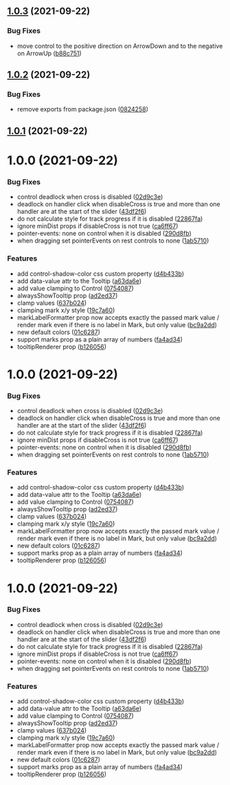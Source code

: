 ## [1.0.3](https://github.com/s-r-x/eminus/compare/v1.0.2...v1.0.3) (2021-09-22)


### Bug Fixes

* move control to the positive direction on ArrowDown and to the negative on ArrowUp ([b88c751](https://github.com/s-r-x/eminus/commit/b88c751ba9a970cedcb12dce1faca4f4f0b7c226))

## [1.0.2](https://github.com/s-r-x/eminus/compare/v1.0.1...v1.0.2) (2021-09-22)


### Bug Fixes

* remove exports from package.json ([0824258](https://github.com/s-r-x/eminus/commit/0824258cb0c1c067b045dec088461109b942005f))

## [1.0.1](https://github.com/s-r-x/eminus/compare/v1.0.0...v1.0.1) (2021-09-22)

# 1.0.0 (2021-09-22)


### Bug Fixes

* control deadlock when cross is disabled ([02d9c3e](https://github.com/s-r-x/eminus/commit/02d9c3ec53bd664a429f79d475cc813211eeb044))
* deadlock on handler click when disableCross is true and more than one handler are at the start of the slider ([43df2f6](https://github.com/s-r-x/eminus/commit/43df2f6f7cbc05a4bf0737d647156796de3400fc))
* do not calculate style for track progress if it is disabled ([22867fa](https://github.com/s-r-x/eminus/commit/22867faeb44e00fd1c3018d32cb9bc3e34443b47))
* ignore minDist props if disableCross is not true ([ca6ff67](https://github.com/s-r-x/eminus/commit/ca6ff671ed360c100cd41ddc4715517e6160a5d3))
* pointer-events: none on control when it is disabled ([290d8fb](https://github.com/s-r-x/eminus/commit/290d8fb062046e7002256a8c4eeeabefa724af10))
* when dragging set pointerEvents on rest controls to none ([1ab5710](https://github.com/s-r-x/eminus/commit/1ab57103d38d1c3afc58606dd44721037dbf90de))


### Features

* add control-shadow-color css custom property ([d4b433b](https://github.com/s-r-x/eminus/commit/d4b433b55aefea8429bb2d4a8fb2fbd4a95301f0))
* add data-value attr to the Tooltip ([a63da6e](https://github.com/s-r-x/eminus/commit/a63da6ecb69887921b3b941cd87a44ff98af7f73))
* add value clamping to Control ([0754087](https://github.com/s-r-x/eminus/commit/0754087b7ec6d378006dc0d4edbfdb361a4d5817))
* alwaysShowTooltip prop ([ad2ed37](https://github.com/s-r-x/eminus/commit/ad2ed376665c983e230979f7d8ec9e3b8cfbdc6e))
* clamp values ([637b024](https://github.com/s-r-x/eminus/commit/637b0243bea5f87a92e61512642a68fc255b6a2e))
* clamping mark x/y style ([19c7a60](https://github.com/s-r-x/eminus/commit/19c7a60100d49cc00a3e0100d5c9c80ffc1efd13))
* markLabelFormatter prop now accepts exactly the passed mark value / render mark even if there is no label in Mark, but only value ([bc9a2dd](https://github.com/s-r-x/eminus/commit/bc9a2dd187dc36558cf9223b543d3ad0cee70708))
* new default colors ([01c6287](https://github.com/s-r-x/eminus/commit/01c6287bacde9147d93992146ab7ff2f3b718428))
* support marks prop as a plain array of numbers ([fa4ad34](https://github.com/s-r-x/eminus/commit/fa4ad34495057d344714ab905930e17faaf67e2c))
* tooltipRenderer prop ([b126056](https://github.com/s-r-x/eminus/commit/b12605614cb314909f357f7bc94576f13851d950))

# 1.0.0 (2021-09-22)


### Bug Fixes

* control deadlock when cross is disabled ([02d9c3e](https://github.com/s-r-x/eminus/commit/02d9c3ec53bd664a429f79d475cc813211eeb044))
* deadlock on handler click when disableCross is true and more than one handler are at the start of the slider ([43df2f6](https://github.com/s-r-x/eminus/commit/43df2f6f7cbc05a4bf0737d647156796de3400fc))
* do not calculate style for track progress if it is disabled ([22867fa](https://github.com/s-r-x/eminus/commit/22867faeb44e00fd1c3018d32cb9bc3e34443b47))
* ignore minDist props if disableCross is not true ([ca6ff67](https://github.com/s-r-x/eminus/commit/ca6ff671ed360c100cd41ddc4715517e6160a5d3))
* pointer-events: none on control when it is disabled ([290d8fb](https://github.com/s-r-x/eminus/commit/290d8fb062046e7002256a8c4eeeabefa724af10))
* when dragging set pointerEvents on rest controls to none ([1ab5710](https://github.com/s-r-x/eminus/commit/1ab57103d38d1c3afc58606dd44721037dbf90de))


### Features

* add control-shadow-color css custom property ([d4b433b](https://github.com/s-r-x/eminus/commit/d4b433b55aefea8429bb2d4a8fb2fbd4a95301f0))
* add data-value attr to the Tooltip ([a63da6e](https://github.com/s-r-x/eminus/commit/a63da6ecb69887921b3b941cd87a44ff98af7f73))
* add value clamping to Control ([0754087](https://github.com/s-r-x/eminus/commit/0754087b7ec6d378006dc0d4edbfdb361a4d5817))
* alwaysShowTooltip prop ([ad2ed37](https://github.com/s-r-x/eminus/commit/ad2ed376665c983e230979f7d8ec9e3b8cfbdc6e))
* clamp values ([637b024](https://github.com/s-r-x/eminus/commit/637b0243bea5f87a92e61512642a68fc255b6a2e))
* clamping mark x/y style ([19c7a60](https://github.com/s-r-x/eminus/commit/19c7a60100d49cc00a3e0100d5c9c80ffc1efd13))
* markLabelFormatter prop now accepts exactly the passed mark value / render mark even if there is no label in Mark, but only value ([bc9a2dd](https://github.com/s-r-x/eminus/commit/bc9a2dd187dc36558cf9223b543d3ad0cee70708))
* new default colors ([01c6287](https://github.com/s-r-x/eminus/commit/01c6287bacde9147d93992146ab7ff2f3b718428))
* support marks prop as a plain array of numbers ([fa4ad34](https://github.com/s-r-x/eminus/commit/fa4ad34495057d344714ab905930e17faaf67e2c))
* tooltipRenderer prop ([b126056](https://github.com/s-r-x/eminus/commit/b12605614cb314909f357f7bc94576f13851d950))

# 1.0.0 (2021-09-22)


### Bug Fixes

* control deadlock when cross is disabled ([02d9c3e](https://github.com/s-r-x/eminus/commit/02d9c3ec53bd664a429f79d475cc813211eeb044))
* deadlock on handler click when disableCross is true and more than one handler are at the start of the slider ([43df2f6](https://github.com/s-r-x/eminus/commit/43df2f6f7cbc05a4bf0737d647156796de3400fc))
* do not calculate style for track progress if it is disabled ([22867fa](https://github.com/s-r-x/eminus/commit/22867faeb44e00fd1c3018d32cb9bc3e34443b47))
* ignore minDist props if disableCross is not true ([ca6ff67](https://github.com/s-r-x/eminus/commit/ca6ff671ed360c100cd41ddc4715517e6160a5d3))
* pointer-events: none on control when it is disabled ([290d8fb](https://github.com/s-r-x/eminus/commit/290d8fb062046e7002256a8c4eeeabefa724af10))
* when dragging set pointerEvents on rest controls to none ([1ab5710](https://github.com/s-r-x/eminus/commit/1ab57103d38d1c3afc58606dd44721037dbf90de))


### Features

* add control-shadow-color css custom property ([d4b433b](https://github.com/s-r-x/eminus/commit/d4b433b55aefea8429bb2d4a8fb2fbd4a95301f0))
* add data-value attr to the Tooltip ([a63da6e](https://github.com/s-r-x/eminus/commit/a63da6ecb69887921b3b941cd87a44ff98af7f73))
* add value clamping to Control ([0754087](https://github.com/s-r-x/eminus/commit/0754087b7ec6d378006dc0d4edbfdb361a4d5817))
* alwaysShowTooltip prop ([ad2ed37](https://github.com/s-r-x/eminus/commit/ad2ed376665c983e230979f7d8ec9e3b8cfbdc6e))
* clamp values ([637b024](https://github.com/s-r-x/eminus/commit/637b0243bea5f87a92e61512642a68fc255b6a2e))
* clamping mark x/y style ([19c7a60](https://github.com/s-r-x/eminus/commit/19c7a60100d49cc00a3e0100d5c9c80ffc1efd13))
* markLabelFormatter prop now accepts exactly the passed mark value / render mark even if there is no label in Mark, but only value ([bc9a2dd](https://github.com/s-r-x/eminus/commit/bc9a2dd187dc36558cf9223b543d3ad0cee70708))
* new default colors ([01c6287](https://github.com/s-r-x/eminus/commit/01c6287bacde9147d93992146ab7ff2f3b718428))
* support marks prop as a plain array of numbers ([fa4ad34](https://github.com/s-r-x/eminus/commit/fa4ad34495057d344714ab905930e17faaf67e2c))
* tooltipRenderer prop ([b126056](https://github.com/s-r-x/eminus/commit/b12605614cb314909f357f7bc94576f13851d950))
